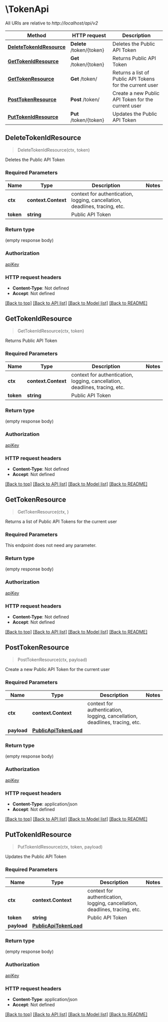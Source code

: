 # \TokenApi

All URIs are relative to *http://localhost/api/v2*

Method | HTTP request | Description
------------- | ------------- | -------------
[**DeleteTokenIdResource**](TokenApi.md#DeleteTokenIdResource) | **Delete** /token/{token} | Deletes the Public API Token
[**GetTokenIdResource**](TokenApi.md#GetTokenIdResource) | **Get** /token/{token} | Returns Public API Token
[**GetTokenResource**](TokenApi.md#GetTokenResource) | **Get** /token/ | Returns a list of Public API Tokens for the current user
[**PostTokenResource**](TokenApi.md#PostTokenResource) | **Post** /token/ | Create a new Public API Token for the current user
[**PutTokenIdResource**](TokenApi.md#PutTokenIdResource) | **Put** /token/{token} | Updates the Public API Token



## DeleteTokenIdResource

> DeleteTokenIdResource(ctx, token)

Deletes the Public API Token

### Required Parameters


Name | Type | Description  | Notes
------------- | ------------- | ------------- | -------------
**ctx** | **context.Context** | context for authentication, logging, cancellation, deadlines, tracing, etc.
**token** | **string**| Public API Token | 

### Return type

 (empty response body)

### Authorization

[apiKey](../README.md#apiKey)

### HTTP request headers

- **Content-Type**: Not defined
- **Accept**: Not defined

[[Back to top]](#) [[Back to API list]](../README.md#documentation-for-api-endpoints)
[[Back to Model list]](../README.md#documentation-for-models)
[[Back to README]](../README.md)


## GetTokenIdResource

> GetTokenIdResource(ctx, token)

Returns Public API Token

### Required Parameters


Name | Type | Description  | Notes
------------- | ------------- | ------------- | -------------
**ctx** | **context.Context** | context for authentication, logging, cancellation, deadlines, tracing, etc.
**token** | **string**| Public API Token | 

### Return type

 (empty response body)

### Authorization

[apiKey](../README.md#apiKey)

### HTTP request headers

- **Content-Type**: Not defined
- **Accept**: Not defined

[[Back to top]](#) [[Back to API list]](../README.md#documentation-for-api-endpoints)
[[Back to Model list]](../README.md#documentation-for-models)
[[Back to README]](../README.md)


## GetTokenResource

> GetTokenResource(ctx, )

Returns a list of Public API Tokens for the current user

### Required Parameters

This endpoint does not need any parameter.

### Return type

 (empty response body)

### Authorization

[apiKey](../README.md#apiKey)

### HTTP request headers

- **Content-Type**: Not defined
- **Accept**: Not defined

[[Back to top]](#) [[Back to API list]](../README.md#documentation-for-api-endpoints)
[[Back to Model list]](../README.md#documentation-for-models)
[[Back to README]](../README.md)


## PostTokenResource

> PostTokenResource(ctx, payload)

Create a new Public API Token for the current user

### Required Parameters


Name | Type | Description  | Notes
------------- | ------------- | ------------- | -------------
**ctx** | **context.Context** | context for authentication, logging, cancellation, deadlines, tracing, etc.
**payload** | [**PublicApiTokenLoad**](PublicApiTokenLoad.md)|  | 

### Return type

 (empty response body)

### Authorization

[apiKey](../README.md#apiKey)

### HTTP request headers

- **Content-Type**: application/json
- **Accept**: Not defined

[[Back to top]](#) [[Back to API list]](../README.md#documentation-for-api-endpoints)
[[Back to Model list]](../README.md#documentation-for-models)
[[Back to README]](../README.md)


## PutTokenIdResource

> PutTokenIdResource(ctx, token, payload)

Updates the Public API Token

### Required Parameters


Name | Type | Description  | Notes
------------- | ------------- | ------------- | -------------
**ctx** | **context.Context** | context for authentication, logging, cancellation, deadlines, tracing, etc.
**token** | **string**| Public API Token | 
**payload** | [**PublicApiTokenLoad**](PublicApiTokenLoad.md)|  | 

### Return type

 (empty response body)

### Authorization

[apiKey](../README.md#apiKey)

### HTTP request headers

- **Content-Type**: application/json
- **Accept**: Not defined

[[Back to top]](#) [[Back to API list]](../README.md#documentation-for-api-endpoints)
[[Back to Model list]](../README.md#documentation-for-models)
[[Back to README]](../README.md)

